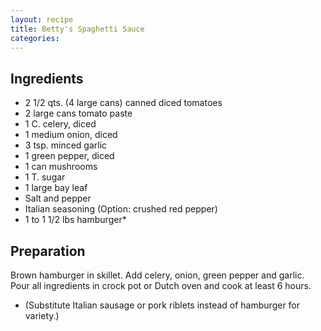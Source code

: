 ```yaml
---
layout: recipe
title: Betty's Spaghetti Sauce
categories:
---
```


## Ingredients

- 2 1/2 qts. (4 large cans) canned diced tomatoes
- 2 large cans tomato paste
- 1 C. celery, diced
- 1 medium onion, diced
- 3 tsp. minced garlic
- 1 green pepper, diced
- 1 can mushrooms
- 1 T. sugar
- 1 large bay leaf
- Salt and pepper
- Italian seasoning (Option: crushed red pepper)
- 1 to 1 1/2 lbs hamburger*

## Preparation

Brown hamburger in skillet.  Add celery, onion, green pepper and garlic.   Pour all ingredients in crock pot or Dutch oven and cook at least 6 hours. * (Substitute Italian sausage or pork riblets instead of hamburger for variety.)
